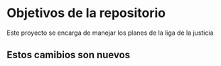 # Objetivos de la repositorio

Este proyecto se encarga de manejar los planes de la liga de la justicia


## Estos camibios son nuevos

